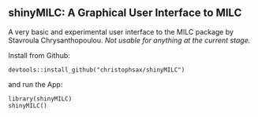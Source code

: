 shinyMILC: A Graphical User Interface to MILC
---------------------------------------------

A very basic and experimental user interface to the MILC package by Stavroula
Chrysanthopoulou. *Not usable for anything at the current stage.*

Install from Github:

```
devtools::install_github("christophsax/shinyMILC")
```

and run the App:

```
library(shinyMILC)
shinyMILC()
```


